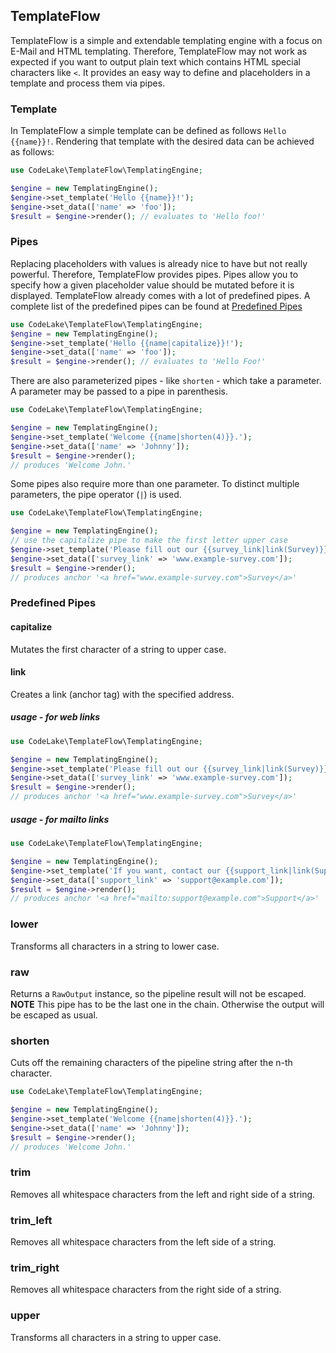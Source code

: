 TemplateFlow
---
TemplateFlow is a simple and extendable templating engine
with a focus on E-Mail and HTML templating.
Therefore, TemplateFlow may not work as expected if you want
to output plain text which contains HTML special characters like ```<```.
It provides an easy way to define and placeholders in a template
and process them via pipes.
### Template
In TemplateFlow a simple template can be defined as follows ```Hello {{name}}!```.
Rendering that template with the desired data can be achieved as follows:
```php
use CodeLake\TemplateFlow\TemplatingEngine;

$engine = new TemplatingEngine();
$engine->set_template('Hello {{name}}!');
$engine->set_data(['name' => 'foo']);
$result = $engine->render(); // evaluates to 'Hello foo!'
```
### Pipes
Replacing placeholders with values is already nice to have
but not really powerful. Therefore, TemplateFlow provides
pipes. Pipes allow you to specify how a given placeholder
value should be mutated before it is displayed.
TemplateFlow already comes with a lot of predefined pipes.
A complete list of the predefined pipes can be found at
[Predefined Pipes](#predefined-pipes)
```php
use CodeLake\TemplateFlow\TemplatingEngine;
$engine = new TemplatingEngine();
$engine->set_template('Hello {{name|capitalize}}!');
$engine->set_data(['name' => 'foo']);
$result = $engine->render(); // evaluates to 'Hello Foo!'
```
There are also parameterized pipes - like ``shorten`` -
which take a parameter. A parameter may be passed to a pipe
in parenthesis.
```php
use CodeLake\TemplateFlow\TemplatingEngine;

$engine = new TemplatingEngine();
$engine->set_template('Welcome {{name|shorten(4)}}.');
$engine->set_data(['name' => 'Johnny']);
$result = $engine->render();
// produces 'Welcome John.'
```
Some pipes also require more than one parameter.
To distinct multiple parameters, the pipe operator (``|``) is used.
```php
use CodeLake\TemplateFlow\TemplatingEngine;

$engine = new TemplatingEngine();
// use the capitalize pipe to make the first letter upper case
$engine->set_template('Please fill out our {{survey_link|link(Survey)}}!');
$engine->set_data(['survey_link' => 'www.example-survey.com']);
$result = $engine->render();
// produces anchor '<a href="www.example-survey.com">Survey</a>'
```


### Predefined Pipes
#### capitalize
Mutates the first character of a string to upper case.
#### link
Creates a link (anchor tag) with the specified address.
##### usage - for web links
```php
use CodeLake\TemplateFlow\TemplatingEngine;

$engine = new TemplatingEngine();
$engine->set_template('Please fill out our {{survey_link|link(Survey)}}!');
$engine->set_data(['survey_link' => 'www.example-survey.com']);
$result = $engine->render();
// produces anchor '<a href="www.example-survey.com">Survey</a>'
```
##### usage - for mailto links
```php
use CodeLake\TemplateFlow\TemplatingEngine;

$engine = new TemplatingEngine();
$engine->set_template('If you want, contact our {{support_link|link(Support|mail)}}!');
$engine->set_data(['support_link' => 'support@example.com']);
$result = $engine->render();
// produces anchor '<a href="mailto:support@example.com">Support</a>'
```
### lower
Transforms all characters in a string to lower case.
### raw
Returns a ``RawOutput`` instance, so the pipeline result will not be escaped.  
**NOTE** This pipe has to be the last one in the chain. Otherwise the output will be escaped as usual.
### shorten
Cuts off the remaining characters of the pipeline string
after the n-th character.
```php
use CodeLake\TemplateFlow\TemplatingEngine;

$engine = new TemplatingEngine();
$engine->set_template('Welcome {{name|shorten(4)}}.');
$engine->set_data(['name' => 'Johnny']);
$result = $engine->render();
// produces 'Welcome John.'
```
### trim
Removes all whitespace characters from the left and right side of a string.
### trim_left
Removes all whitespace characters from the left side of a string.
### trim_right
Removes all whitespace characters from the right side of a string.
### upper
Transforms all characters in a string to upper case.
